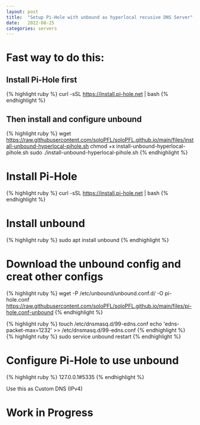 ```yaml
---
layout: post
title:  "Setup Pi-Hole with unbound as hyperlocal recusive DNS Server"
date:   2022-08-25
categories: servers
---
```


# Fast way to do this:

## Install Pi-Hole first

{% highlight ruby %}
curl -sSL https://install.pi-hole.net | bash
{% endhighlight %}

## Then install and configure unbound

{% highlight ruby %}
wget https://raw.githubusercontent.com/soloPFL/soloPFL.github.io/main/files/install-unbound-hyperlocal-pihole.sh
chmod +x install-unbound-hyperlocal-pihole.sh
sudo ./install-unbound-hyperlocal-pihole.sh
{% endhighlight %}

# Install Pi-Hole

{% highlight ruby %}
curl -sSL https://install.pi-hole.net | bash
{% endhighlight %}

# Install unbound

{% highlight ruby %}
sudo apt install unbound
{% endhighlight %}

# Download the unbound config and creat other configs

{% highlight ruby %}
wget -P /etc/unbound/unbound.conf.d/ -O pi-hole.conf https://raw.githubusercontent.com/soloPFL/soloPFL.github.io/main/files/pi-hole.conf-unbound
{% endhighlight %}

{% highlight ruby %}
touch /etc/dnsmasq.d/99-edns.conf
echo 'edns-packet-max=1232' >> /etc/dnsmasq.d/99-edns.conf
{% endhighlight %}
{% highlight ruby %}
sudo service unbound restart
{% endhighlight %}

# Configure Pi-Hole to use unbound 

{% highlight ruby %}
127.0.0.1#5335 
{% endhighlight %}

Use this as Custom DNS (IPv4)

# Work in Progress 